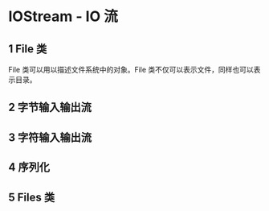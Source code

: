 # IOStream - IO 流

## 1  File 类

File 类可以用以描述文件系统中的对象。File 类不仅可以表示文件，同样也可以表示目录。

## 2 字节输入输出流

## 3 字符输入输出流

## 4 序列化

## 5  Files 类